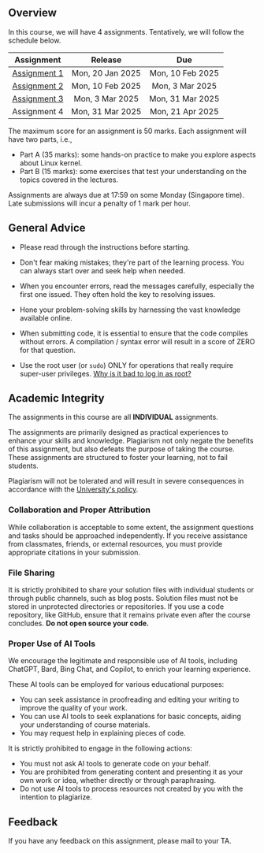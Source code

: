## Overview

In this course, we will have 4 assignments.
Tentatively, we will follow the schedule below.

|           Assignment            |     Release      |       Due        |
| :-----------------------------: | :--------------: | :--------------: |
| [Assignment 1](./asg1/index.md) | Mon, 20 Jan 2025 | Mon, 10 Feb 2025 |
| [Assignment 2](./asg2/index.md) | Mon, 10 Feb 2025 | Mon, 3 Mar 2025  |
| [Assignment 3](./asg3/index.md) | Mon, 3 Mar 2025  | Mon, 31 Mar 2025 |
|          Assignment 4           | Mon, 31 Mar 2025 | Mon, 21 Apr 2025 |

The maximum score for an assignment is 50 marks.
Each assignment will have two parts, i.e.,

- Part A (35 marks): some hands-on practice to make you explore aspects about Linux kernel.
- Part B (15 marks): some exercises that test your understanding on the topics covered in the lectures.

Assignments are always due at 17:59 on some Monday (Singapore time).
Late submissions will incur a penalty of 1 mark per hour.

## General Advice

- Please read through the instructions before starting.
- Don't fear making mistakes; they're part of the learning process.
  You can always start over and seek help when needed.
- When you encounter errors, read the messages carefully, especially the first one issued.
  They often hold the key to resolving issues.
- Hone your problem-solving skills by harnessing the vast knowledge available online.

- When submitting code, it is essential to ensure that the code compiles without errors.
  A compilation / syntax error will result in a score of ZERO for that question.
- Use the root user (or `sudo`) ONLY for operations that really require super-user privileges.
  [Why is it bad to log in as root?](https://askubuntu.com/questions/16178/why-is-it-bad-to-log-in-as-root)

## Academic Integrity

The assignments in this course are all **INDIVIDUAL** assignments.

The assignments are primarily designed as practical experiences to enhance your skills and knowledge.
Plagiarism not only negate the benefits of this assignment, but also defeats the purpose of taking the course.
These assignments are structured to foster your learning, not to fail students.

Plagiarism will not be tolerated and will result in severe consequences in accordance with the [University's policy](https://www.comp.nus.edu.sg/cug/plagiarism/).

### Collaboration and Proper Attribution

While collaboration is acceptable to some extent, the assignment questions and tasks should be approached independently.
If you receive assistance from classmates, friends, or external resources, you must provide appropriate citations in your submission.

### File Sharing

It is strictly prohibited to share your solution files with individual students or through public channels, such as blog posts.
Solution files must not be stored in unprotected directories or repositories.
If you use a code repository, like GitHub, ensure that it remains private even after the course concludes.
**Do not open source your code.**

### Proper Use of AI Tools

We encourage the legitimate and responsible use of AI tools, including ChatGPT, Bard, Bing Chat, and Copilot, to enrich your learning experience.

These AI tools can be employed for various educational purposes:

- You can seek assistance in proofreading and editing your writing to improve the quality of your work.
- You can use AI tools to seek explanations for basic concepts, aiding your understanding of course materials.
- You may request help in explaining pieces of code.

It is strictly prohibited to engage in the following actions:

- You must not ask AI tools to generate code on your behalf.
- You are prohibited from generating content and presenting it as your own work or idea, whether directly or through paraphrasing.
- Do not use AI tools to process resources not created by you with the intention to plagiarize.

## Feedback

If you have any feedback on this assignment, please mail to your TA.
